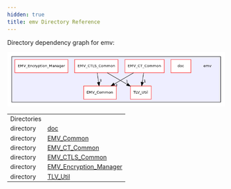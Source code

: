 ```yaml
---
hidden: true
title: emv Directory Reference
---
```


Directory dependency graph for emv:

![emv](dir_f2a776acea245b054b8e462971041f2d_dep.png)

|  |  |
|----|----|
| Directories |  |
| directory   | <a href="dir_7075036b6dd22f3e14168b8473975c83.md">doc</a> |
| directory   | <a href="dir_80881f393df249dc583814c3f321a110.md">EMV_Common</a> |
| directory   | <a href="dir_a8473f4b62cdc0a6141a040fa4015132.md">EMV_CT_Common</a> |
| directory   | <a href="dir_11dd2805a17b345163bcda0bbda50405.md">EMV_CTLS_Common</a> |
| directory   | <a href="dir_e6af11fce173b57b34845a2d306ca53e.md">EMV_Encryption_Manager</a> |
| directory   | <a href="dir_a10348dacfa670aa644c1e595a24cf25.md">TLV_Util</a> |
